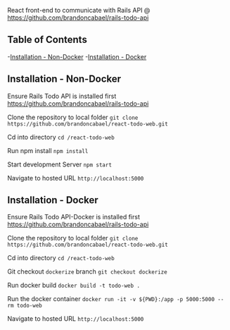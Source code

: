 React front-end to communicate with Rails API @ https://github.com/brandoncabael/rails-todo-api

## Table of Contents
-[Installation - Non-Docker](#installation-non-docker)
-[Installation - Docker](#installation-docker)

## Installation - Non-Docker
Ensure Rails Todo API is installed first
https://github.com/brandoncabael/rails-todo-api

Clone the repository to local folder
`git clone https://github.com/brandoncabael/react-todo-web.git`

Cd into directory
`cd /react-todo-web`

Run npm install
`npm install`

Start development Server
`npm start`

Navigate to hosted URL
`http://localhost:5000`

## Installation - Docker
Ensure Rails Todo API-Docker is installed first
https://github.com/brandoncabael/rails-todo-api

Clone the repository to local folder
`git clone https://github.com/brandoncabael/react-todo-web.git`

Cd into directory
`cd /react-todo-web`

Git checkout `dockerize` branch
`git checkout dockerize`

Run docker build
`docker build -t todo-web .`

Run the docker container
`docker run -it -v ${PWD}:/app -p 5000:5000 --rm todo-web`

Navigate to hosted URL
`http://localhost:5000`


